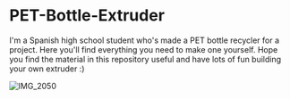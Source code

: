 # PET-Bottle-Extruder
I'm a Spanish high school student who's made a PET bottle recycler for a project. Here you'll find everything you need to make one yourself. Hope you find the material in this repository useful and have lots of fun building your own extruder :)

![IMG_2050](https://github.com/user-attachments/assets/3e841931-b75e-4b57-8f10-2326e4eec220)
